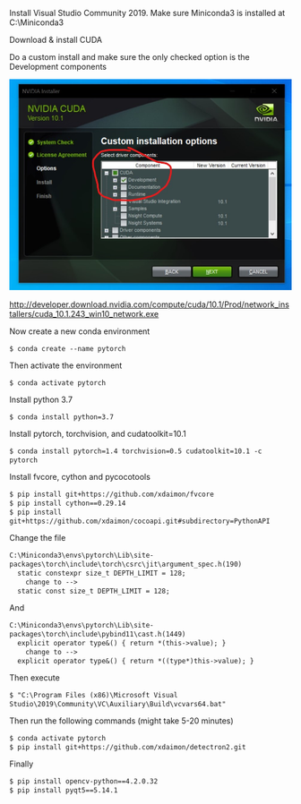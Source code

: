 Install Visual Studio Community 2019.
Make sure Miniconda3 is installed at C:\Miniconda3

Download & install CUDA

Do a custom install and make sure the only checked option is the Development components

![](image.png)

http://developer.download.nvidia.com/compute/cuda/10.1/Prod/network_installers/cuda_10.1.243_win10_network.exe

Now create a new conda environment

    $ conda create --name pytorch

Then activate the environment

    $ conda activate pytorch

Install python 3.7

    $ conda install python=3.7

Install pytorch, torchvision, and cudatoolkit=10.1

    $ conda install pytorch=1.4 torchvision=0.5 cudatoolkit=10.1 -c pytorch

Install fvcore, cython and pycocotools

    $ pip install git+https://github.com/xdaimon/fvcore
    $ pip install cython==0.29.14
    $ pip install git+https://github.com/xdaimon/cocoapi.git#subdirectory=PythonAPI

Change the file

    C:\Miniconda3\envs\pytorch\Lib\site-packages\torch\include\torch\csrc\jit\argument_spec.h(190)
      static constexpr size_t DEPTH_LIMIT = 128;
        change to -->
      static const size_t DEPTH_LIMIT = 128;

And

    C:\Miniconda3\envs\pytorch\Lib\site-packages\torch\include\pybind11\cast.h(1449)
      explicit operator type&() { return *(this->value); }
        change to -->
      explicit operator type&() { return *((type*)this->value); }

Then execute

    $ "C:\Program Files (x86)\Microsoft Visual Studio\2019\Community\VC\Auxiliary\Build\vcvars64.bat"

Then run the following commands (might take 5-20 minutes)

    $ conda activate pytorch
    $ pip install git+https://github.com/xdaimon/detectron2.git

Finally

    $ pip install opencv-python==4.2.0.32
    $ pip install pyqt5==5.14.1


